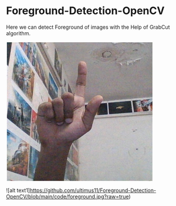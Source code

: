 # Foreground-Detection-OpenCV
Here we can detect Foreground of images with the Help of GrabCut algorithm.

![alt text](https://github.com/ultimus11/Foreground-Detection-OpenCV/blob/main/code/1.jpg?raw=true)

![alt text1]https://github.com/ultimus11/Foreground-Detection-OpenCV/blob/main/code/foreground.jpg?raw=true)
